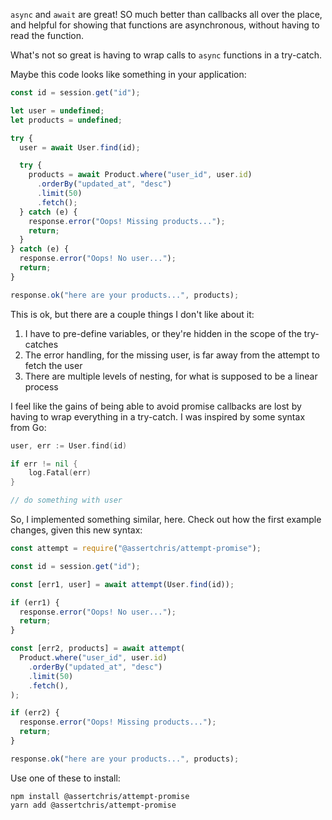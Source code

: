 `async` and `await` are great! SO much better than callbacks all over the place, and helpful for showing that functions are asynchronous, without having to read the function.

What's not so great is having to wrap calls to `async` functions in a try-catch.

Maybe this code looks like something in your application:

```js
const id = session.get("id");

let user = undefined;
let products = undefined;

try {
  user = await User.find(id);

  try {
    products = await Product.where("user_id", user.id)
      .orderBy("updated_at", "desc")
      .limit(50)
      .fetch();
  } catch (e) {
    response.error("Oops! Missing products...");
    return;
  }
} catch (e) {
  response.error("Oops! No user...");
  return;
}

response.ok("here are your products...", products);
```

This is ok, but there are a couple things I don't like about it:

1. I have to pre-define variables, or they're hidden in the scope of the try-catches
2. The error handling, for the missing user, is far away from the attempt to fetch the user
3. There are multiple levels of nesting, for what is supposed to be a linear process

I feel like the gains of being able to avoid promise callbacks are lost by having to wrap everything in a try-catch. I was inspired by some syntax from Go:

```go
user, err := User.find(id)

if err != nil {
    log.Fatal(err)
}

// do something with user
```

So, I implemented something similar, here. Check out how the first example changes, given this new syntax:

```js
const attempt = require("@assertchris/attempt-promise");

const id = session.get("id");

const [err1, user] = await attempt(User.find(id));

if (err1) {
  response.error("Oops! No user...");
  return;
}

const [err2, products] = await attempt(
  Product.where("user_id", user.id)
    .orderBy("updated_at", "desc")
    .limit(50)
    .fetch(),
);

if (err2) {
  response.error("Oops! Missing products...");
  return;
}

response.ok("here are your products...", products);
```

Use one of these to install:

```
npm install @assertchris/attempt-promise
yarn add @assertchris/attempt-promise
```
